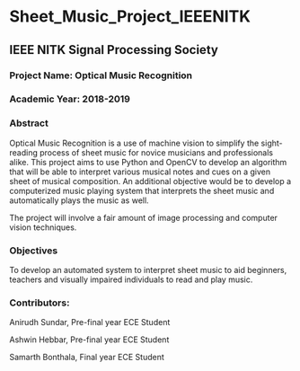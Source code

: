 # Sheet_Music_Project_IEEENITK

## IEEE NITK Signal Processing Society

### Project Name: Optical Music Recognition

### Academic Year: 2018-2019

### Abstract

Optical Music Recognition is a use of machine vision to simplify the sight-reading process of sheet music for novice musicians and professionals alike. This project aims to use Python and OpenCV to develop an algorithm that will be able to interpret various musical notes and cues on a given sheet of musical composition. An additional objective would be to develop a computerized music playing system that interprets the sheet music and automatically plays the music as well.

The project will involve a fair amount of image processing and computer vision techniques.

### Objectives

To develop an automated system to interpret sheet music to aid beginners, teachers and visually impaired individuals to read and play music.

### Contributors:

Anirudh Sundar, Pre-final year ECE Student

Ashwin Hebbar, Pre-final year ECE Student

Samarth Bonthala, Final year ECE Student
